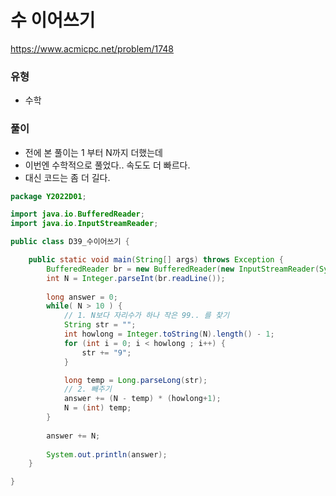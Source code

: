 # 수 이어쓰기
https://www.acmicpc.net/problem/1748

### 유형
- 수학

### 풀이
- 전에 본 풀이는 1 부터 N까지 더했는데
- 이번엔 수학적으로 풀었다.. 속도도 더 빠르다.
- 대신 코드는 좀 더 길다.
```java
package Y2022D01;

import java.io.BufferedReader;
import java.io.InputStreamReader;

public class D39_수이어쓰기 {

	public static void main(String[] args) throws Exception {
		BufferedReader br = new BufferedReader(new InputStreamReader(System.in));
		int N = Integer.parseInt(br.readLine());
		
		long answer = 0;
		while( N > 10 ) {
			// 1. N보다 자리수가 하나 작은 99.. 를 찾기
			String str = "";
			int howlong = Integer.toString(N).length() - 1;
			for (int i = 0; i < howlong ; i++) {
				str += "9";
			}

			long temp = Long.parseLong(str);
			// 2. 빼주기
			answer += (N - temp) * (howlong+1);
			N = (int) temp;
		}
		
		answer += N;
		
		System.out.println(answer);
	}

}

```